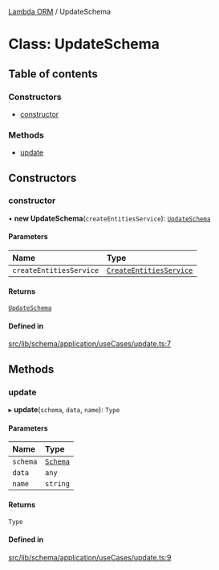 [Lambda ORM](../README.md) / UpdateSchema

# Class: UpdateSchema

## Table of contents

### Constructors

- [constructor](UpdateSchema.md#constructor)

### Methods

- [update](UpdateSchema.md#update)

## Constructors

### constructor

• **new UpdateSchema**(`createEntitiesService`): [`UpdateSchema`](UpdateSchema.md)

#### Parameters

| Name | Type |
| :------ | :------ |
| `createEntitiesService` | [`CreateEntitiesService`](CreateEntitiesService.md) |

#### Returns

[`UpdateSchema`](UpdateSchema.md)

#### Defined in

[src/lib/schema/application/useCases/update.ts:7](https://github.com/lambda-orm/lambdaorm-base/blob/03bdf7d/src/lib/schema/application/useCases/update.ts#L7)

## Methods

### update

▸ **update**(`schema`, `data`, `name`): `Type`

#### Parameters

| Name | Type |
| :------ | :------ |
| `schema` | [`Schema`](../interfaces/Schema.md) |
| `data` | `any` |
| `name` | `string` |

#### Returns

`Type`

#### Defined in

[src/lib/schema/application/useCases/update.ts:9](https://github.com/lambda-orm/lambdaorm-base/blob/03bdf7d/src/lib/schema/application/useCases/update.ts#L9)
